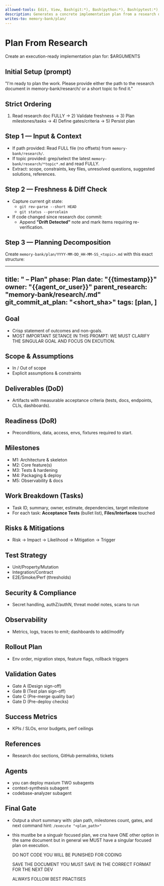 ```yaml
---
allowed-tools: Edit, View, Bash(git:*), Bash(python:*), Bash(pytest:*), Bash(mypy:*), Bash(black:*), Bash(npm:*), Bash(jq:*)
description: Generates a concrete implementation plan from a research doc, with milestones, tasks, gates, risks, DoD/DoR, and acceptance tests
writes-to: memory-bank/plan/
---
```


# Plan From Research

Create an execution-ready implementation plan for: $ARGUMENTS

## Initial Setup (prompt)
"I'm ready to plan the work. Please provide either the path to the research document in memory-bank/research/ or a short topic to find it."

## Strict Ordering
1) Read research doc FULLY → 2) Validate freshness → 3) Plan milestones/tasks → 4) Define gates/criteria → 5) Persist plan

## Step 1 — Input & Context
- If path provided: Read FULL file (no offsets) from `memory-bank/research/`.
- If topic provided: grep/select the latest `memory-bank/research/*topic*.md` and read FULLY.
- Extract: scope, constraints, key files, unresolved questions, suggested solutions, references.

## Step 2 — Freshness & Diff Check
- Capture current git state:
  - `git rev-parse --short HEAD`
  - `git status --porcelain`
- If code changed since research doc commit:
  - Append **"Drift Detected"** note and mark items requiring re-verification.

## Step 3 — Planning Decomposition
Create `memory-bank/plan/YYYY-MM-DD_HH-MM-SS_<topic>.md` with this exact structure:

---
title: "<topic> – Plan"
phase: Plan
date: "{{timestamp}}"
owner: "{{agent_or_user}}"
parent_research: "memory-bank/research/<file>.md"
git_commit_at_plan: "<short_sha>"
tags: [plan, <topic>]
---

## Goal
- Crisp statement of outcomes and non-goals. 
- MOST IMPORTANT SETANCE IN THIS PROMPT: WE MUST CLARIFY THE SINGULAR GOAL AND FOCUS ON EXCUTION. 

## Scope & Assumptions
- In / Out of scope
- Explicit assumptions & constraints

## Deliverables (DoD)
- Artifacts with measurable acceptance criteria (tests, docs, endpoints, CLIs, dashboards).

## Readiness (DoR)
- Preconditions, data, access, envs, fixtures required to start.

## Milestones
- M1: Architecture & skeleton
- M2: Core feature(s)
- M3: Tests & hardening
- M4: Packaging & deploy
- M5: Observability & docs

## Work Breakdown (Tasks)
- Task ID, summary, owner, estimate, dependencies, target milestone
- For each task: **Acceptance Tests** (bullet list), **Files/Interfaces** touched

## Risks & Mitigations
- Risk → Impact → Likelihood → Mitigation → Trigger

## Test Strategy
- Unit/Property/Mutation
- Integration/Contract
- E2E/Smoke/Perf (thresholds)

## Security & Compliance
- Secret handling, authZ/authN, threat model notes, scans to run

## Observability
- Metrics, logs, traces to emit; dashboards to add/modify

## Rollout Plan
- Env order, migration steps, feature flags, rollback triggers

## Validation Gates
- Gate A (Design sign-off)
- Gate B (Test plan sign-off)
- Gate C (Pre-merge quality bar)
- Gate D (Pre-deploy checks)

## Success Metrics
- KPIs / SLOs, error budgets, perf ceilings

## References
- Research doc sections, GitHub permalinks, tickets

## Agents

- you can deploy maxium TWO subagents 
- context-synthesis subagent
- codebase-analyzer subagent

## Final Gate
- Output a short summary with: plan path, milestones count, gates, and next command hint: `/execute "<plan_path>"`

- this mustbe be a singualr focused plan, we cna have ONE other option in the same document but in general we MUST have a singular focused plan on execution. 


  DO NOT CODE YOU WILL BE PUNISHED FOR CODING 

  SAVE THE DOCUMENT YOU MUST SAVE IN THE CORRECT FORMAT FOR THE NEXT DEV

  ALWAYS FOLLOW BEST PRACTISES